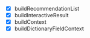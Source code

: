 - [x] buildRecommendationList
- [x] buildInteractiveResult
- [x] buildContext
- [x] buildDictionaryFieldContext